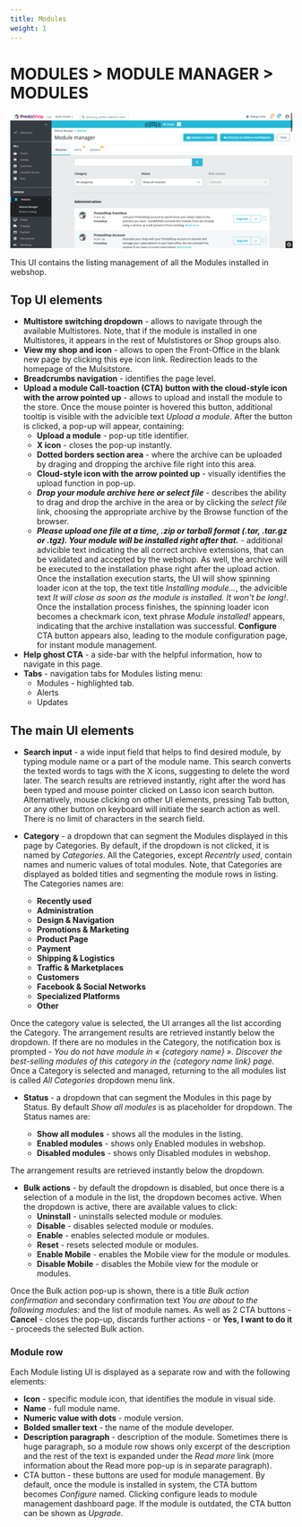 ```yaml
---
title: Modules
weight: 1
---
```


# MODULES > MODULE MANAGER > MODULES

![Modules UI](static/img/modules-listing.png)

This UI contains the listing management of all the Modules installed in webshop.

## Top UI elements

- **Multistore switching dropdown** - allows to navigate through the available Multistores. Note, that if the module is installed in one Multistores, it appears in the rest of Mulstistores or Shop groups also.
- **View my shop and icon** - allows to open the Front-Office in the blank new page by clicking this eye icon link. Redirection leads to the homepage of the Mulsitstore.
- **Breadcrumbs navigation** - identifies the page level.
- **Upload a module Call-toaction (CTA) button with the cloud-style icon with the arrow pointed up** - allows to upload and install the module to the store. Once the mouse pointer is hovered this button, additional tooltip is visible with the advicible text _Upload a module_. After the button is clicked, a pop-up will appear, containing:
  - **Upload a module** - pop-up title identifier.
  - **X icon** - closes the pop-up instantly.
  - **Dotted borders section area** - where the archive can be uploaded by draging and dropping the archive file right into this area.
  - **Cloud-style icon with the arrow pointed up** - visually identifies the upload function in pop-up.
  - **_Drop your module archive here or select file_** - describes the ability to drag and drop the archive in the area or by clicking the _select file_ link, choosing the appropriate archive by the Browse function of the browser.
  - **_Please upload one file at a time, .zip or tarball format (.tar, .tar.gz or .tgz). Your module will be installed right after that._** - additional advicible text indicating the all correct archive extensions, that can be validated and accepted by the webshop. As well, the archive will be executed to the installation phase right after the upload action. Once the installation execution starts, the UI will show spinning loader icon at the top, the text title _Installing module..._, the advicible text _It will close as soon as the module is installed. It won't be long!_. Once the installation process finishes, the spinning loader icon becomes a checkmark icon, text phrase _Module installed!_ appears, indicating that the archive installation was successful. **Configure** CTA button appears also, leading to the module configuration page, for instant module management.
- **Help ghost CTA** - a side-bar with the helpful information, how to navigate in this page.
- **Tabs** - navigation tabs for Modules listing menu:
  - Modules - highlighted tab.
  - Alerts
  - Updates

## The main UI elements

- **Search input** - a wide input field that helps to find desired module, by typing module name or a part of the module name. This search converts the texted words to tags with the X icons, suggesting to delete the word later. The search results are retrieved instantly, right after the word has been typed and mouse pointer clicked on Lasso icon search button. Alternatively, mouse clicking on other UI elements, pressing Tab button, or any other button on keyboard will initiate the search action as well. There is no limit of characters in the search field.
- **Category** - a dropdown that can segment the Modules displayed in this page by Categories. By default, if the dropdown is not clicked, it is named by _Categories_. All the Categories, except _Recentrly used_, contain names and numeric values of total modules. Note, that Categories are displayed as bolded titles and segmenting the module rows in listing. The Categories names are:

  - **Recently used**
  - **Administration**
  - **Design & Navigation**
  - **Promotions & Marketing**
  - **Product Page**
  - **Payment**
  - **Shipping & Logistics**
  - **Traffic & Marketplaces**
  - **Customers**
  - **Facebook & Social Networks**
  - **Specialized Platforms**
  - **Other**

Once the category value is selected, the UI arranges all the list according the Category. The arrangement results are retrieved instantly below the dropdown. If there are no modules in the Category, the notification box is prompted - _You do not have module in « {category name} ». Discover the best-selling modules of this category in the {category name link} page._ Once a Category is selected and managed, returning to the all modules list is called _All Categories_ dropdown menu link.
- **Status** - a dropdown that can segment the Modules in this page by Status. By default _Show all modules_ is as placeholder for dropdown. The Status names are:

  - **Show all modules** - shows all the modules in the listing.
  - **Enabled modules** - shows only Enabled modules in webshop.
  - **Disabled modules** - shows only Disabled modules in webshop.

The arrangement results are retrieved instantly below the dropdown.

- **Bulk actions** - by default the dropdown is disabled, but once there is a selection of a module in the list, the dropdown becomes active. When the dropdown is active, there are available values to click:
  - **Uninstall** - uninstalls selected module or modules.
  - **Disable** - disables selected module or modules.
  - **Enable** - enables selected module or modules.
  - **Reset** - resets selected module or modules.
  - **Enable Mobile** - enables the Mobile view for the module or modules.
  - **Disable Mobile** - disables the Mobile view for the module or modules.

Once the Bulk action pop-up is shown, there is a title _Bulk action confirmation_ and secondary confirmation text _You are about to the following modules:_ and the list of module names. As well as 2 CTA buttons - **Cancel** - closes the pop-up, discards further actions - or **Yes, I want to do it** - proceeds the selected Bulk action.

### Module row

Each Module listing UI is displayed as a separate row and with the following elements:
- **Icon** - specific module icon, that identifies the module in visual side.
- **Name** - full module name.
- **Numeric value with dots** - module version.
- **Bolded smaller text** - the name of the module developer.
- **Description paragraph** - description of the module. Sometimes there is huge paragraph, so a module row shows only excerpt of the description and the rest of the text is expanded under the _Read more_ link (more information about the Read more pop-up is in separate paragraph).
- CTA button - these buttons are used for module management. By default, once the module is installed in system, the CTA buttom becomes _Configure_ named. Clicking configure leads to module management dashboard page. If the module is outdated, the CTA button can be shown as _Upgrade_.
